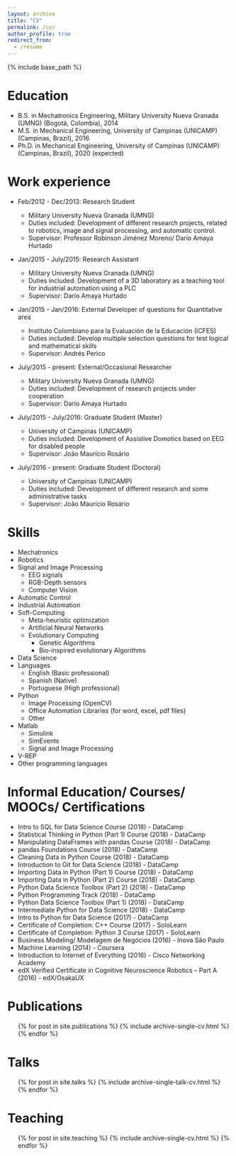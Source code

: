 ```yaml
---
layout: archive
title: "CV"
permalink: /cv/
author_profile: true
redirect_from:
  - /resume
---
```


{% include base_path %}

Education
======
* B.S. in Mechatronics Engineering, Military University Nueva Granada (UMNG) (Bogotá, Colombia), 2014
* M.S. in Mechanical Engineering, University of Campinas (UNICAMP) (Campinas, Brazil), 2016
* Ph.D. in Mechanical Engineering, University of Campinas (UNICAMP) (Campinas, Brazil), 2020 (expected)

Work experience
======
* Feb/2012 - Dec/2013: Research Student
  * Military University Nueva Granada (UMNG)
  * Duties included: Development of different research projects, related to robotics, image and signal processing, and automatic control.
  * Supervisor: Professor Robinson Jiménez Moreno/ Darío Amaya Hurtado

* Jan/2015 - July/2015: Research Assistant
  * Military University Nueva Granada (UMNG)
  * Duties included: Development of a 3D laboratory as a teaching tool for industrial automation using a PLC
  * Supervisor: Darío Amaya Hurtado
 
* Jan/2015 - Jan/2016: External Developer of questions for Quantitative area 
  * Instituto Colombiano para la Evaluación de la Educación (ICFES)
  * Duties included: Develop multiple selection questions for test logical and mathematical skills
  * Supervisor: Andrés Perico

* July/2015 - present: External/Occasional Researcher
  * Military University Nueva Granada (UMNG)
  * Duties included: Development of research projects under cooperation
  * Supervisor: Darío Amaya Hurtado
  
* July/2015 - July/2016: Graduate Student (Master)
  * University of Campinas (UNICAMP)
  * Duties included: Development of Assistive Domotics based on EEG for disabled people
  * Supervisor: João Maurício Rosário
  
* July/2016 - present: Graduate Student (Doctoral)
  * University of Campinas (UNICAMP)
  * Duties included: Development of different research and some administrative tasks
  * Supervisor: João Maurício Rosário
  
Skills
======
* Mechatronics
* Robotics
* Signal and Image Processing 
	* EEG signals
	* RGB-Depth sensors
	* Computer Vision
* Automatic Control
* Industrial Automation
* Soft-Computing
	* Meta-heuristic optimization
	* Artificial Neural Networks
	* Evolutionary Computing
		* Genetic Algorithms
		* Bio-inspired evolutionary Algorithms
* Data Science
* Languages
	* English (Basic professional)
	* Spanish (Native)
	* Portuguese (High professional)
* Python
	* Image Processing (OpenCV)
	* Office Automation Libraries (for word, excel, pdf files)
	* Other
* Matlab
	* Simulink
	* SimEvents
	* Signal and Image Processing
* V-REP
* Other programming languages

Informal Education/ Courses/ MOOCs/ Certifications
======
* Intro to SQL for Data Science Course (2018) - DataCamp
* Statistical Thinking in Python (Part 1) Course (2018) - DataCamp
* Manipulating DataFrames with pandas Course (2018) - DataCamp
* pandas Foundations Course (2018) - DataCamp
* Cleaning Data in Python Course (2018) - DataCamp
* Introduction to Git for Data Science (2018) - DataCamp
* Importing Data in Python (Part 1) Course (2018) - DataCamp
* Importing Data in Python (Part 2) Course (2018) - DataCamp
* Python Data Science Toolbox (Part 2) (2018) - DataCamp
* Python Programming Track (2018) - DataCamp
* Python Data Science Toolbox (Part 1) (2018) - DataCamp
* Intermediate Python for Data Science (2018) - DataCamp
* Intro to Python for Data Science (2017) - DataCamp
* Certificate of Completion: C++ Course (2017) - SoloLearn
* Certificate of Completion: Python 3 Course (2017) - SoloLearn
* Business Modeling/ Modelagem de Negócios (2016) - Inova São Paulo
* Machine Learning (2014) - Coursera
* Introduction to Internet of Everything (2016) - Cisco Networking Academy
* edX Verified Certificate in Cognitive Neuroscience Robotics – Part A (2016) - edX/OsakaUX

Publications
======
  <ul>{% for post in site.publications %}
    {% include archive-single-cv.html %}
  {% endfor %}</ul>
  
Talks
======
  <ul>{% for post in site.talks %}
    {% include archive-single-talk-cv.html %}
  {% endfor %}</ul>
  
Teaching
======
  <ul>{% for post in site.teaching %}
    {% include archive-single-cv.html %}
  {% endfor %}</ul>
  
